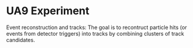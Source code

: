 # UA9 Experiment
Event reconstruction and tracks:
The goal is to recontruct particle hits (or events from detector triggers) into tracks by combining clusters of track candidates.
